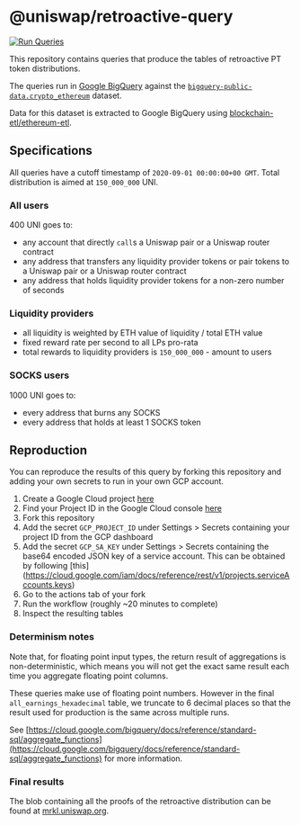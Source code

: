 # @uniswap/retroactive-query

[![Run Queries](https://github.com/Uniswap/retroactive-query/workflows/Run%20Queries/badge.svg)](https://github.com/Uniswap/retroactive-query/actions?query=workflow%3A%22Run+Queries%22)

This repository contains queries that produce the tables of retroactive PT token distributions.

The queries run in [Google BigQuery](https://cloud.google.com/bigquery) against the 
[`bigquery-public-data.crypto_ethereum`](https://console.cloud.google.com/bigquery?p=bigquery-public-data&d=crypto_ethereum&page=dataset) 
dataset.

Data for this dataset is extracted to Google BigQuery using
[blockchain-etl/ethereum-etl](https://github.com/blockchain-etl/ethereum-etl).

## Specifications

All queries have a cutoff timestamp of `2020-09-01 00:00:00+00 GMT`. Total distribution is aimed at `150_000_000` UNI.

### All users

400 UNI goes to:

- any account that directly `call`s a Uniswap pair or a Uniswap router contract
- any address that transfers any liquidity provider tokens or pair tokens to a Uniswap pair or a Uniswap router contract
- any address that holds liquidity provider tokens for a non-zero number of seconds

### Liquidity providers

- all liquidity is weighted by ETH value of liquidity / total ETH value
- fixed reward rate per second to all LPs pro-rata
- total rewards to liquidity providers is `150_000_000` - amount to users

### SOCKS users

1000 UNI goes to:

- every address that burns any SOCKS
- every address that holds at least 1 SOCKS token
 
## Reproduction

You can reproduce the results of this query by forking this repository and adding your own secrets to run in your own GCP account.

1. Create a Google Cloud project [here](https://cloud.google.com/) 
1. Find your Project ID in the Google Cloud console [here](https://console.cloud.google.com/)
1. Fork this repository
1. Add the secret `GCP_PROJECT_ID` under Settings > Secrets containing your project ID from the GCP dashboard 
1. Add the secret `GCP_SA_KEY` under Settings > Secrets containing the base64 encoded JSON key of a service account. This can be obtained by following [this] (https://cloud.google.com/iam/docs/reference/rest/v1/projects.serviceAccounts.keys)
1. Go to the actions tab of your fork
1. Run the workflow (roughly ~20 minutes to complete)
1. Inspect the resulting tables

### Determinism notes

Note that, for floating point input types, the return result of aggregations is non-deterministic,
which means you will not get the exact same result each time you aggregate floating point columns.

These queries make use of floating point numbers. However in the final `all_earnings_hexadecimal` table,
we truncate to 6 decimal places so that the result used for production is the same across multiple runs.

See
[https://cloud.google.com/bigquery/docs/reference/standard-sql/aggregate_functions](https://cloud.google.com/bigquery/docs/reference/standard-sql/aggregate_functions)
for more information.

### Final results

The blob containing all the proofs of the retroactive distribution can be found at [mrkl.uniswap.org](https://mrkl.uniswap.org).